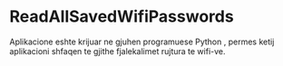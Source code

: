 # ReadAllSavedWifiPasswords

Aplikacione eshte krijuar ne gjuhen programuese Python , permes ketij aplikacioni shfaqen te gjithe fjalekalimet rujtura te wifi-ve. 
